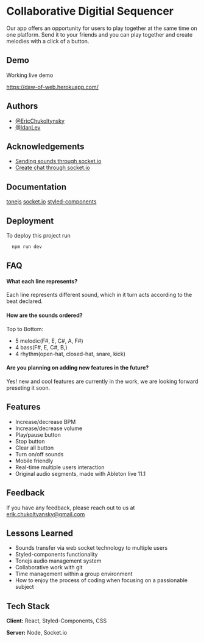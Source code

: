 
# Collaborative Digitial Sequencer

Our app offers an opportunity for users to play together at the same time on one platform.
Send it to your friends and you can play together and create melodies with a click of a button.




## Demo
Working live demo

https://daw-of-web.herokuapp.com/


## Authors

- [@EricChukoltynsky](https://github.com/EricChukoltyansky)
- [@IdanLev](https://github.com/idan93l)


## Acknowledgements

 - [Sending sounds through socket.io](https://www.youtube.com/watch?v=sQTFXa_tarw)
 - [Create chat through socket.io](https://www.youtube.com/watch?v=NU-HfZY3ATQ)



## Documentation

[tonejs](https://tonejs.github.io/)
[socket.io](https://socket.io/)
[styled-components](https://styled-components.com/)




## Deployment

To deploy this project run

```bash
  npm run dev
```


## FAQ

#### What each line represents?

Each line represents different sound, which in it turn acts according to the beat declared.

#### How are the sounds ordered?

Top to Bottom: 
- 5 melodic(F#, E, C#, A, F#)
- 4 bass(F#, E, C#, B,)
- 4 rhythm(open-hat, closed-hat, snare, kick)

#### Are you planning on adding new features in the future?

Yes! new and cool features are currently in the work, we are looking forward preseting it soon.





## Features

- Increase/decrease BPM
- Increase/decrease volume
- Play/pause button
- Stop button
- Clear all button
- Turn on/off sounds
- Mobile friendly
- Real-time multiple users interaction
- Original audio segments, made with Ableton live 11.1

## Feedback

If you have any feedback, please reach out to us at erik.chukoltyansky@gmail.com


## Lessons Learned

- Sounds transfer via web socket technology to multiple users
- Styled-components functionality
- Tonejs audio management system
- Collaborative work with git
- Time management within a group environment
- How to enjoy the process of coding when focusing on a passionable subject 


## Tech Stack

**Client:** React, Styled-Components, CSS

**Server:** Node, Socket.io

